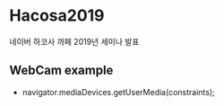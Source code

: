 # Hacosa2019

네이버 하코사 까페 2019년 세미나 발표

## WebCam example

- navigator.mediaDevices.getUserMedia(constraints);